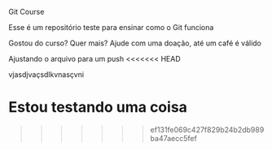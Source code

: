 Git Course



Esse é um repositório teste para ensinar como o Git funciona



Gostou do curso? Quer mais? Ajude com uma doação, até um café é válido


Ajustando o arquivo para um push
<<<<<<< HEAD

vjasdjvaçsdlkvnasçvni


Estou testando uma coisa
=======
>>>>>>> ef131fe069c427f829b24b2db989ba47aecc5fef
